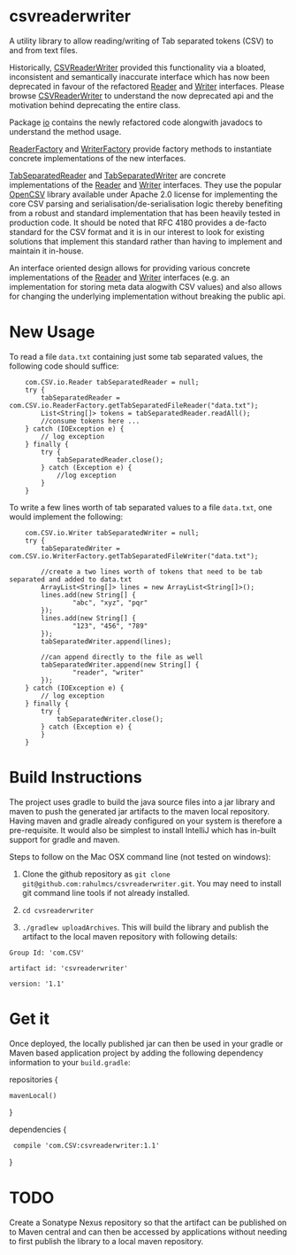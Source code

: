 csvreaderwriter
===============

A utility library to allow reading/writing of Tab separated tokens (CSV) to and from text files.

Historically, [CSVReaderWriter](https://github.com/rahulmcs/csvreaderwriter/blob/master/src/main/java/com/CSV/AddressProcessing/CSVReaderWriter.java)  provided this functionality via a bloated, inconsistent and semantically inaccurate interface which has now been deprecated in favour of the refactored [Reader](https://github.com/rahulmcs/csvreaderwriter/blob/master/src/main/java/com/CSV/io/Reader.java) and [Writer](https://github.com/rahulmcs/csvreaderwriter/blob/master/src/main/java/com/CSV/io/Writer.java) interfaces. Please browse [CSVReaderWriter](https://github.com/rahulmcs/csvreaderwriter/blob/master/src/main/java/com/CSV/AddressProcessing/CSVReaderWriter.java) to understand the now deprecated api and the motivation behind deprecating the entire class.

Package [io](https://github.com/rahulmcs/csvreaderwriter/blob/master/src/main/java/com/CSV/io/) contains the newly refactored code alongwith javadocs to understand the method usage.

[ReaderFactory](https://github.com/rahulmcs/csvreaderwriter/blob/master/src/main/java/com/CSV/io/ReaderFactory.java) and [WriterFactory](https://github.com/rahulmcs/csvreaderwriter/blob/master/src/main/java/com/CSV/io/WriterFactory.java) provide factory methods to instantiate concrete implementations of the new interfaces. 

[TabSeparatedReader](https://github.com/rahulmcs/csvreaderwriter/blob/master/src/main/java/com/CSV/io/TabSeparatedReader.java) and [TabSeparatedWriter](https://github.com/rahulmcs/csvreaderwriter/blob/master/src/main/java/com/CSV/io/TabSeparatedWriter.java)  are concrete implementations of the [Reader](https://github.com/rahulmcs/csvreaderwriter/blob/master/src/main/java/com/CSV/io/Reader.java) and [Writer](https://github.com/rahulmcs/csvreaderwriter/blob/master/src/main/java/com/CSV/io/Writer.java) interfaces. They use the popular [OpenCSV](http://opencsv.sourceforge.net) library available under Apache 2.0 license for implementing the core CSV parsing and serialisation/de-serialisation logic thereby benefiting from a robust and standard implementation that has been heavily tested in production code. It should be noted that RFC 4180 provides a de-facto standard for the CSV format and it is in our interest to look for existing solutions that implement this standard rather than having to implement and maintain it in-house.

An interface oriented design allows for providing various concrete implementations of the [Reader](https://github.com/rahulmcs/csvreaderwriter/blob/master/src/main/java/com/CSV/io/Reader.java) and [Writer](https://github.com/rahulmcs/csvreaderwriter/blob/master/src/main/java/com/CSV/io/Writer.java) interfaces (e.g. an implementation for storing meta data alogwith CSV values) and also allows for changing the underlying implementation without breaking the public api.


New Usage
===============

To read a file `data.txt` containing just some tab separated values, the following code should suffice:

        com.CSV.io.Reader tabSeparatedReader = null;
        try {
            tabSeparatedReader = com.CSV.io.ReaderFactory.getTabSeparatedFileReader("data.txt");
            List<String[]> tokens = tabSeparatedReader.readAll();
            //consume tokens here ...
        } catch (IOException e) {
            // log exception
        } finally {
            try {
                tabSeparatedReader.close();
            } catch (Exception e) {
                //log exception
            }
        }

To write a few lines worth of tab separated values to a file `data.txt`, one would implement the following:

        com.CSV.io.Writer tabSeparatedWriter = null;
        try {
            tabSeparatedWriter = com.CSV.io.WriterFactory.getTabSeparatedFileWriter("data.txt");
            
            //create a two lines worth of tokens that need to be tab separated and added to data.txt
            ArrayList<String[]> lines = new ArrayList<String[]>();
            lines.add(new String[] {
                    "abc", "xyz", "pqr"
            });
            lines.add(new String[] {
                    "123", "456", "789"
            });
            tabSeparatedWriter.append(lines);
            
            //can append directly to the file as well
            tabSeparatedWriter.append(new String[] {
                    "reader", "writer"
            });
        } catch (IOException e) {
            // log exception
        } finally {
            try {
                tabSeparatedWriter.close();
            } catch (Exception e) {
            }
        }


Build Instructions
===============
The project uses gradle to build the java source files into a jar library and maven to push the generated jar artifacts to the maven local repository. Having maven and gradle already configured on your system is therefore a pre-requisite. It would also be simplest to install IntelliJ which has in-built support for gradle and maven.

Steps to follow on the Mac OSX command line (not tested on windows):

1. Clone the github repository as `git clone git@github.com:rahulmcs/csvreaderwriter.git`. You may need to install git command line tools if not already installed.

2. `cd cvsreaderwriter`

3. `./gradlew uploadArchives`. This will build the library and publish the artifact to the local maven repository with following details:

`Group Id: 'com.CSV'`

`artifact id: 'csvreaderwriter'`

`version: '1.1'`

Get it
===============

Once deployed, the locally published jar can then be used in your gradle or Maven based application project by adding the following dependency information to your `build.gradle`:

repositories {

    mavenLocal()
    
}

dependencies {

     compile 'com.CSV:csvreaderwriter:1.1'
     
}

TODO
===============
Create a Sonatype Nexus repository so that the artifact can be published on to Maven central and can then be accessed by applications without needing to first publish the library to a local maven repository.
